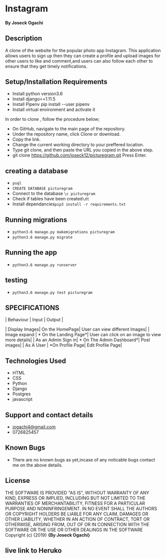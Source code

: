 # Instagram

#### By Joseck Ogachi
## Description
A clone of the website for the popular photo app Instagram. This application allows users to sign up then they can create a profile and upload images for other users to like and comment,and users can also follow each other to ensure that they get timely notifications.
## Setup/Installation Requirements

- Install python version3.6
- Install django==1.11.5
- Install Pipenv pip install --user pipenv
- Install virtual environment and activate it

In order to clone , follow the procedure below;
- On GitHub, navigate to the main page of the repository.
- Under the repository name, click Clone or download.
- Copy the link.
- Change the current working directory to your preffered location.
- Type git clone, and then paste the URL you copied in the above step.
- git clone https://github.com/joseck12/picturegram.git Press Enter.

## creating a database

- `psql`
- `CREATE DATABASE picturegram`
-  Connect to the database `\c picturegram`
-  Check if tables have been created`\dt`
-  Install dependancies`pip3 install -r requirements.txt`

## Running migrations
- `python3.6 manage.py makemigrations picturegram`
- `python3.6 manage.py migrate`

## Running the app
- `python3.6 manage.py runserver`

## testing
- `python3.6 manage.py test picturegram`

## SPECIFICATIONS

| Behaviour | Input | Output |

| Display Images| On the HomePage| User can view different Images| | Image expand | * On the Landing Page*| User can click on an image to view more details| | As an Admin Sign in| * On The Admin Dashboard*| Post images| | As A User | *On Profile Page| Edit Profile Page|

## Technologies Used
- HTML
- CSS
- Python
- Django
- Postgres
- javascript

## Support and contact details
- jogachi4@gmail.com
- 0726825457

## Known Bugs
- There are no known bugs as yet,incase of any noticable bugs contact me on the above details.

## License
THE SOFTWARE IS PROVIDED "AS IS", WITHOUT WARRANTY OF ANY KIND, EXPRESS OR IMPLIED, INCLUDING BUT NOT LIMITED TO THE WARRANTIES OF MERCHANTABILITY, FITNESS FOR A PARTICULAR PURPOSE AND NONINFRINGEMENT. IN NO EVENT SHALL THE AUTHORS OR COPYRIGHT HOLDERS BE LIABLE FOR ANY CLAIM, DAMAGES OR OTHER LIABILITY, WHETHER IN AN ACTION OF CONTRACT, TORT OR OTHERWISE, ARISING FROM, OUT OF OR IN CONNECTION WITH THE SOFTWARE OR THE USE OR OTHER DEALINGS IN THE SOFTWARE Copyright (c) {2019} **{By Joseck Ogachi}**

## live link to Heruko

